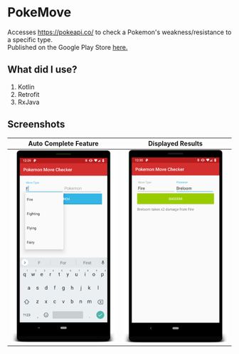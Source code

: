 # PokeMove 
Accesses https://pokeapi.co/ to check a Pokemon's weakness/resistance to a specific type. 
<br>Published on the Google Play Store <a href="https://play.google.com/store/apps/details?id=com.scowluga.android.pokemon">here.</a>

<h2>What did I use?</h2>
<ol>
  <li>Kotlin</li>
  <li>Retrofit</li>
  <li>RxJava</li>
 </ol>

<h2>Screenshots</h2>


Auto Complete Feature         |  Displayed Results
:-------------------------:|:-------------------------:
<img src="/photos/autofill.png" width="400"/>  |  <img src="/photos/result.png" width="400"/>


